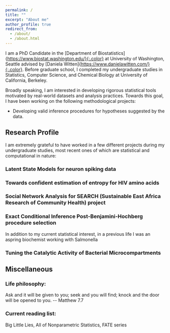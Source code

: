 ```yaml
---
permalink: /
title: ""
excerpt: "About me"
author_profile: true
redirect_from: 
  - /about/
  - /about.html
---
```

I am a PhD Candidate in the [Department of Biostatistics]{https://www.biostat.washington.edu/}{:.color} at University of Washington, Seattle advised by [Daniela Witten]{https://www.danielawitten.com/}{:.color}. Before graduate school, I completed my undergraduate studies in Statistics, Computer Science, and Chemical Biology at University of California, Berkeley. 

Broadly speaking, I am interested in developing rigorous statistical tools motivated by real-world datasets and analysis practices. Towards this goal, I have been working on the following methodological projects:
* Developing valid inference procedures for hypotheses suggested by the data. 

<!-- In my spare time, I love cooking, baking, hiking and reading.
 -->
## Research Profile

I am extremely grateful to have worked in a few different projects during my undergraduate studies, most recent ones of which are statistical and computational in nature:

### Latent State Models for neuron spiking data

### Towards confident estimation of entropy for HIV amino acids

### Social Network Analysis for SEARCH (Sustainable East Africa Research of Community Health) project 

### Exact Conditional Inference Post-Benjamini-Hochberg procedure selection

<!-- ### Ligand affinity prediction using Neural Networks
 -->

In addition to my current statistical interest, in a previous life I was an aspring biochemist working with Salmonella
### Tuning the Catalytic Activity of Bacterial Microcompartments

## Miscellaneous 

### Life philosophy: 
Ask and it will be given to you; seek and you will find; knock and the door will be opened to you. -- Matthew 7.7
### Current reading list: 
Big Little Lies, All of Nonparametric Statistics, FATE series



